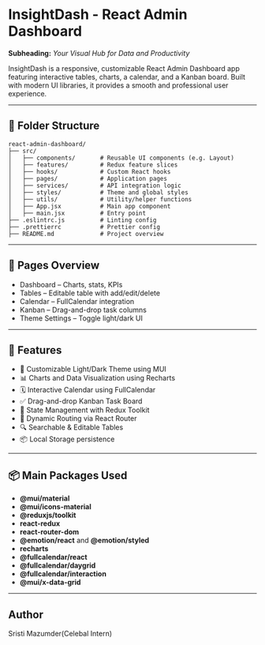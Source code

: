 # InsightDash - React Admin Dashboard

**Subheading:** *Your Visual Hub for Data and Productivity*

InsightDash is a responsive, customizable React Admin Dashboard app featuring interactive tables, charts, a calendar, and a Kanban board. Built with modern UI libraries, it provides a smooth and professional user experience.

---

## 📁 Folder Structure

```
react-admin-dashboard/
├── src/
│   ├── components/       # Reusable UI components (e.g. Layout)
│   ├── features/         # Redux feature slices
│   ├── hooks/            # Custom React hooks
│   ├── pages/            # Application pages
│   ├── services/         # API integration logic
│   ├── styles/           # Theme and global styles
│   ├── utils/            # Utility/helper functions
│   ├── App.jsx           # Main app component
│   ├── main.jsx          # Entry point
├── .eslintrc.js          # Linting config
├── .prettierrc           # Prettier config
├── README.md             # Project overview
```


---

## 🔮 Pages Overview

- Dashboard – Charts, stats, KPIs
- Tables – Editable table with add/edit/delete
- Calendar – FullCalendar integration
- Kanban – Drag-and-drop task columns
- Theme Settings – Toggle light/dark UI

---

## 🚀 Features

- 🌙 Customizable Light/Dark Theme using MUI
- 📊 Charts and Data Visualization using Recharts
- 🗓️ Interactive Calendar using FullCalendar
- ✅ Drag-and-drop Kanban Task Board
- 🔄 State Management with Redux Toolkit
- 📂 Dynamic Routing via React Router
- 🔍 Searchable & Editable Tables
- 📦 Local Storage persistence

---

## 📦 Main Packages Used

- **@mui/material**  
- **@mui/icons-material**  
- **@reduxjs/toolkit**  
- **react-redux**  
- **react-router-dom**  
- **@emotion/react** and **@emotion/styled**  
- **recharts**  
- **@fullcalendar/react**  
- **@fullcalendar/daygrid**  
- **@fullcalendar/interaction**  
- **@mui/x-data-grid**  

---
## Author
Sristi Mazumder(Celebal Intern)

